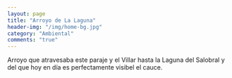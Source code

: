 ```yaml
---
layout: page
title: "Arroyo de La Laguna"
header-img: "/img/home-bg.jpg"
category: "Ambiental"
comments: "true"
---
```



Arroyo que atravesaba este paraje y el Villar hasta la Laguna del Salobral y del que hoy en día es perfectamente visibel el cauce.





